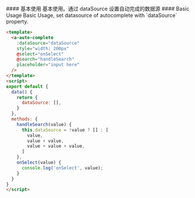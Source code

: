 
<cn>
#### 基本使用
基本使用。通过 dataSource 设置自动完成的数据源
</cn>

<us>
#### Basic Usage
Basic Usage, set datasource of autocomplete with `dataSource` property.
</us>

```html
<template>
  <a-auto-complete
    :dataSource="dataSource"
    style="width: 200px"
    @select="onSelect"
    @search="handleSearch"
    placeholder="input here"
  />
</template>
<script>
export default {
  data() {
    return {
      dataSource: [],
    }
  },
  methods: {
    handleSearch(value) {
      this.dataSource = !value ? [] : [
        value,
        value + value,
        value + value + value,
      ]
    },
    onSelect(value) {
      console.log('onSelect', value);
    }
  }
}
</script>
```

